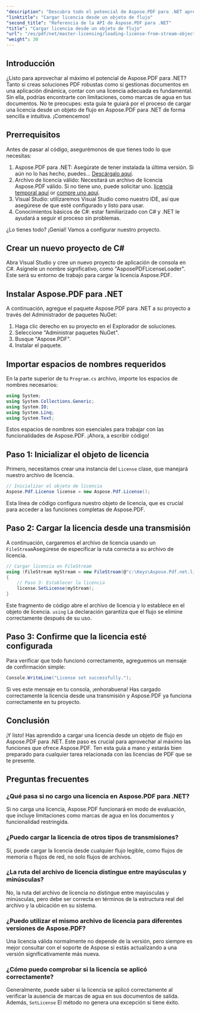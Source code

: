 ```yaml
---
"description": "Descubra todo el potencial de Aspose.PDF para .NET aprendiendo a cargar una licencia desde un flujo. Esta guía completa ofrece instrucciones paso a paso."
"linktitle": "Cargar licencia desde un objeto de flujo"
"second_title": "Referencia de la API de Aspose.PDF para .NET"
"title": "Cargar licencia desde un objeto de flujo"
"url": "/es/pdf/net/master-licensing/loading-license-from-stream-object/"
"weight": 30
---
```


## Introducción

¿Listo para aprovechar al máximo el potencial de Aspose.PDF para .NET? Tanto si creas soluciones PDF robustas como si gestionas documentos en una aplicación dinámica, contar con una licencia adecuada es fundamental. Sin ella, podrías encontrarte con limitaciones, como marcas de agua en tus documentos. No te preocupes: esta guía te guiará por el proceso de cargar una licencia desde un objeto de flujo en Aspose.PDF para .NET de forma sencilla e intuitiva. ¡Comencemos!

## Prerrequisitos

Antes de pasar al código, asegurémonos de que tienes todo lo que necesitas:

1. Aspose.PDF para .NET: Asegúrate de tener instalada la última versión. Si aún no lo has hecho, puedes... [Descárgalo aquí](https://releases.aspose.com/pdf/net/).
2. Archivo de licencia válido: Necesitará un archivo de licencia Aspose.PDF válido. Si no tiene uno, puede solicitar uno. [licencia temporal aquí](https://purchase.aspose.com/tempoary-license/) or [compre uno aquí](https://purchase.aspose.com/buy).
3. Visual Studio: utilizaremos Visual Studio como nuestro IDE, así que asegúrese de que esté configurado y listo para usar.
4. Conocimientos básicos de C#: estar familiarizado con C# y .NET le ayudará a seguir el proceso sin problemas.

¿Lo tienes todo? ¡Genial! Vamos a configurar nuestro proyecto.

## Crear un nuevo proyecto de C#

Abra Visual Studio y cree un nuevo proyecto de aplicación de consola en C#. Asígnele un nombre significativo, como "AsposePDFLicenseLoader". Este será su entorno de trabajo para cargar la licencia Aspose.PDF.

## Instalar Aspose.PDF para .NET

A continuación, agregue el paquete Aspose.PDF para .NET a su proyecto a través del Administrador de paquetes NuGet:

1. Haga clic derecho en su proyecto en el Explorador de soluciones.
2. Seleccione "Administrar paquetes NuGet".
3. Busque "Aspose.PDF".
4. Instalar el paquete.

## Importar espacios de nombres requeridos

En la parte superior de tu `Program.cs` archivo, importe los espacios de nombres necesarios:

```csharp
using System;
using System.Collections.Generic;
using System.IO;
using System.Linq;
using System.Text;
```

Estos espacios de nombres son esenciales para trabajar con las funcionalidades de Aspose.PDF. ¡Ahora, a escribir código!

## Paso 1: Inicializar el objeto de licencia

Primero, necesitamos crear una instancia del `License` clase, que manejará nuestro archivo de licencia.

```csharp
// Inicializar el objeto de licencia
Aspose.Pdf.License license = new Aspose.Pdf.License();
```

Esta línea de código configura nuestro objeto de licencia, que es crucial para acceder a las funciones completas de Aspose.PDF.

## Paso 2: Cargar la licencia desde una transmisión

A continuación, cargaremos el archivo de licencia usando un `FileStream`Asegúrese de especificar la ruta correcta a su archivo de licencia.

```csharp
// Cargar licencia en FileStream
using (FileStream myStream = new FileStream(@"c:\Keys\Aspose.Pdf.net.lic", FileMode.Open))
{
    // Paso 3: Establecer la licencia
    license.SetLicense(myStream);
}
```

Este fragmento de código abre el archivo de licencia y lo establece en el objeto de licencia. `using` La declaración garantiza que el flujo se elimine correctamente después de su uso.

## Paso 3: Confirme que la licencia esté configurada

Para verificar que todo funcionó correctamente, agreguemos un mensaje de confirmación simple:

```csharp
Console.WriteLine("License set successfully.");
```

Si ves este mensaje en tu consola, ¡enhorabuena! Has cargado correctamente la licencia desde una transmisión y Aspose.PDF ya funciona correctamente en tu proyecto.

## Conclusión

¡Y listo! Has aprendido a cargar una licencia desde un objeto de flujo en Aspose.PDF para .NET. Este paso es crucial para aprovechar al máximo las funciones que ofrece Aspose.PDF. Ten esta guía a mano y estarás bien preparado para cualquier tarea relacionada con las licencias de PDF que se te presente.

## Preguntas frecuentes

### ¿Qué pasa si no cargo una licencia en Aspose.PDF para .NET?  
Si no carga una licencia, Aspose.PDF funcionará en modo de evaluación, que incluye limitaciones como marcas de agua en los documentos y funcionalidad restringida.

### ¿Puedo cargar la licencia de otros tipos de transmisiones?  
Sí, puede cargar la licencia desde cualquier flujo legible, como flujos de memoria o flujos de red, no solo flujos de archivos.

### ¿La ruta del archivo de licencia distingue entre mayúsculas y minúsculas?  
No, la ruta del archivo de licencia no distingue entre mayúsculas y minúsculas, pero debe ser correcta en términos de la estructura real del archivo y la ubicación en su sistema.

### ¿Puedo utilizar el mismo archivo de licencia para diferentes versiones de Aspose.PDF?  
Una licencia válida normalmente no depende de la versión, pero siempre es mejor consultar con el soporte de Aspose si estás actualizando a una versión significativamente más nueva.

### ¿Cómo puedo comprobar si la licencia se aplicó correctamente?  
Generalmente, puede saber si la licencia se aplicó correctamente al verificar la ausencia de marcas de agua en sus documentos de salida. Además, `SetLicense` El método no genera una excepción si tiene éxito.